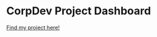 # CorpDev Project Dashboard

<a rel="license" href="https://saj-sivia-faculty-takehome.netlify.app/">Find my project here!</a>